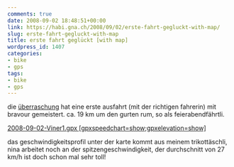 ```yaml
---
comments: true
date: 2008-09-02 18:48:51+00:00
link: https://habi.gna.ch/2008/09/02/erste-fahrt-gegluckt-with-map/
slug: erste-fahrt-gegluckt-with-map
title: erste fahrt geglückt [with map]
wordpress_id: 1407
categories:
- bike
- gps
tags:
- bike
- gps
---
```


die [überraschung](https://habi.gna.ch/2008/08/29/uberraschung/) hat eine erste ausfahrt (mit der richtigen fahrerin) mit bravour gemeistert. ca. 19 km um den gurten rum, so als feierabendfährtli.




[2008-09-02-Viner1.gpx [gpxspeedchart=show;gpxelevation=show]](https://habi.gna.ch/wp-content/uploads/2008/09/2008-09-02-viner1.gpx)




das geschwindigkeitsprofil unter der karte kommt aus meinem trikottäschli, nina arbeitet noch an der spitzengeschwindigkeit, der durchschnitt von 27 km/h ist doch schon mal sehr toll!
